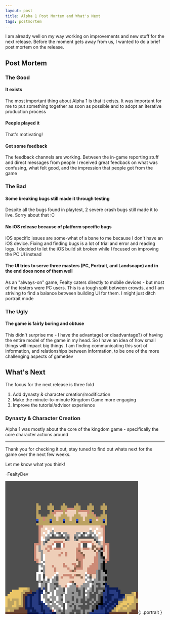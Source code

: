```yaml
---
layout: post
title: Alpha 1 Post Mortem and What's Next
tags: postmortem
---
```


I am already well on my way working on improvements and new stuff for the next release. Before the moment gets away from us, I wanted to do a brief post mortem on the release.

## Post Mortem

### The Good

#### It exists

The most important thing about Alpha 1 is that it exists. It was important for me to put something together as soon as possible and to adopt an iterative production process

#### People played it

That's motivating!

#### Got some feedback

The feedback channels are working. Between the in-game reporting stuff and direct messages from people I received great feedback on what was confusing, what felt good, and the impression that people got from the game

### The Bad

#### Some breaking bugs still made it through testing

Despite all the bugs found in playtest, 2 severe crash bugs still made it to live. Sorry about that :C

#### No iOS release because of platform specific bugs

iOS specific issues are some-what of a bane to me because I don't have an iOS device. Fixing and finding bugs is a lot of trial and error and reading logs. I decided to let the iOS build sit broken while I focused on improving the PC UI instead

#### The UI tries to serve three masters (PC, Portrait, and Landscape) and in the end does none of them well

As an "always-on" game, Fealty caters directly to mobile devices - but most of the testers were PC users. This is a tough split between crowds, and I am striving to find a balance between building UI for them. I might just ditch portrait mode

### The Ugly

#### The game is fairly boring and obtuse

This didn't surprise me - I have the advantage( or disadvantage?) of having the entire model of the game in my head. So I have an idea of how small things will impact big things. I am finding communicating this sort of information, and relationships between information, to be one of the more challenging aspects of gamedev

## What's Next

The focus for the next release is three fold

1) Add dynasty & character creation/modification
2) Make the minute-to-minute Kingdom Game more engaging
3) Improve the tutorial/advisor experience

### Dynasty & Character Creation

Alpha 1 was mostly about the core of the kingdom game - specifically the core character actions around 

---

Thank you for checking it out, stay tuned to find out whats next for the game over the next few weeks.

Let me know what you think!

-FealtyDev

![FealtyDevPortrait](/public/images/fealtydevportrait.jpeg){: .portrait }

[alpha1-zoomedout]: /public/images/posts/16MAY19/alpha1-zoomedout.jpg
[alpha1-settlement]: /public/images/posts/16MAY19/alpha1-settlement.jpg
[alpha1-building]: /public/images/posts/16MAY19/alpha1-building.jpg
[alpha1-character]: /public/images/posts/16MAY19/alpha1-character.jpg
[alpha1-transfer]: /public/images/posts/16MAY19/alpha1-transfer.jpg
[alpha1-moving]: /public/images/posts/16MAY19/alpha1-moving.jpg
[alpha1-rankings]: /public/images/posts/16MAY19/alpha1-rankings.jpg